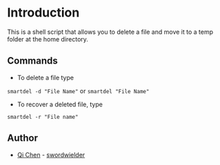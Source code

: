 # Introduction

This is a shell script that allows you to delete a file and move it to a temp folder at the home directory.

## Commands

* To delete a file type

```smartdel -d "File Name"```
or
```smartdel "File Name"```

* To recover a deleted file, type

```smartdel -r "File name"```

## Author

* [Qi Chen](https://www.linkedin.com/in/qifchen) - [swordwielder](https://github.com/swordwielder)
